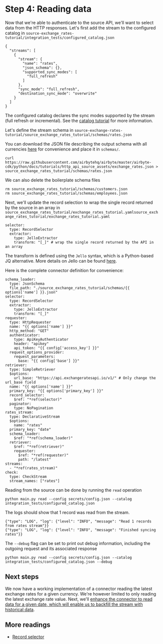 # Step 4: Reading data

Now that we're able to authenticate to the source API, we'll want to select data from the HTTP responses.
Let's first add the stream to the configured catalog in `source-exchange_rates-tutorial/integration_tests/configured_catalog.json`

```
{
  "streams": [
    {
      "stream": {
        "name": "rates",
        "json_schema": {},
        "supported_sync_modes": [
          "full_refresh"
        ]
      },
      "sync_mode": "full_refresh",
      "destination_sync_mode": "overwrite"
    }
  ]
}
```

The configured catalog declares the sync modes supported by the stream \(full refresh or incremental\).
See the [catalog tutorial](https://docs.airbyte.io/understanding-airbyte/beginners-guide-to-catalog) for more information.

Let's define the stream schema in `source-exchange-rates-tutorial/source_exchange_rates_tutorial/schemas/rates.json`

You can download the JSON file describing the output schema with all currencies [here](https://raw.githubusercontent.com/airbytehq/airbyte/master/airbyte-cdk/python/docs/tutorials/http_api_source_assets/exchange_rates.json) for convenience and place it in `schemas/`.

```
curl https://raw.githubusercontent.com/airbytehq/airbyte/master/airbyte-cdk/python/docs/tutorials/http_api_source_assets/exchange_rates.json > source_exchange_rates_tutorial/schemas/rates.json
```

We can also delete the boilerplate schema files

```
rm source_exchange_rates_tutorial/schemas/customers.json
rm source_exchange_rates_tutorial/schemas/employees.json
```

Next, we'll update the record selection to wrap the single record returned by the source in an array in `source_exchange_rates_tutorial/exchange_rates_tutorial.yamlsource_exchange_rates_tutorial/exchange_rates_tutorial.yaml`

```
selector:
  type: RecordSelector
  extractor:
    type: JelloExtractor
    transform: "[_]" # wrap the single record returned by the API in an array
```

The transform is defined using the `Jello` syntax, which is a Python-based JQ alternative. More details on Jello can be found [here](https://github.com/kellyjonbrazil/jello).

Here is the complete connector definition for convenience:

```
schema_loader:
  type: JsonSchema
  file_path: "./source_exchange_rates_tutorial/schemas/{{ options['name'] }}.json"
selector:
  type: RecordSelector
  extractor:
    type: JelloExtractor
    transform: "[_]"
requester:
  type: HttpRequester
  name: "{{ options['name'] }}"
  http_method: "GET"
  authenticator:
    type: ApiKeyAuthenticator
    header: "apikey"
    api_token: "{{ config['access_key'] }}"
  request_options_provider:
    request_parameters:
      base: "{{ config['base'] }}"
retriever:
  type: SimpleRetriever
  $options:
    url_base: "https://api.exchangeratesapi.io/v1/" # Only change the url_base field
  name: "{{ options['name'] }}"
  primary_key: "{{ options['primary_key'] }}"
  record_selector:
    $ref: "*ref(selector)"
  paginator:
    type: NoPagination
rates_stream:
  type: DeclarativeStream
  $options:
    name: "rates"
  primary_key: "date"
  schema_loader:
    $ref: "*ref(schema_loader)"
  retriever:
    $ref: "*ref(retriever)"
    requester:
      $ref: "*ref(requester)"
      path: "/latest"
streams:
  - "*ref(rates_stream)"
check:
  type: CheckStream
  stream_names: ["rates"]
```

Reading from the source can be done by running the `read` operation

```
python main.py read --config secrets/config.json --catalog integration_tests/configured_catalog.json
```

The logs should show that 1 record was read from the stream.

```
{"type": "LOG", "log": {"level": "INFO", "message": "Read 1 records from rates stream"}}
{"type": "LOG", "log": {"level": "INFO", "message": "Finished syncing rates"}}
```

The `--debug` flag can be set to print out debug information, including the outgoing request and its associated response

```python main.py read --config secrets/config.json --catalog integration_tests/configured_catalog.json --debug```

## Next steps

We now have a working implementation of a connector reading the latest exchange rates for a given currency.
We're however limited to only reading the latest exchange rate value.
Next, we'll [enhance the connector to read data for a given date, which will enable us to backfill the stream with historical data](5-incremental-reads.md).

## More readings

- [Record selector](../record-selector.md)